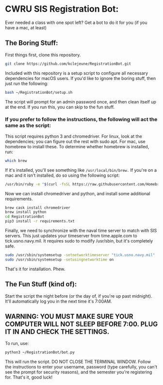 # CWRU SIS Registration Bot:
Ever needed a class with one spot left? Get a bot to do it for you (if you have a mac, at least)

## The Boring Stuff:
First things first, clone this repository.  
```bash
git clone https://github.com/kclejeune/RegistrationBot.git
```
Included with this repository is a setup script to configure all necessary dependencies for macOS users.  If you'd like to ignore the boring stuff, then just run the following:
```bash
bash ~/RegistrationBot/setup.sh
```
The script will prompt for an admin password once, and then clean itself up at the end. If you run this, you can skip to the fun stuff.
### If you prefer to follow the instructions, the following will act the same as the script:
This script requires python 3 and chromedriver. For linux, look at the dependencies; you can figure out the rest with sudo apt. For mac, use homebrew to install these. 
To determine whether homebrew is installed, run:
```bash
which brew
```
If it's installed, you'll see something like `/usr/local/bin/brew.`
If you're on a mac and it isn't installed, do so using the following script:
```bash
/usr/bin/ruby -e "$(curl -fsSL https://raw.githubusercontent.com/Homebrew/install/master/install)"
```
Now we can install chromedriver and python, and install some additional requirements.
```bash
brew cask install chromedriver
brew install python
cd RegistrationBot
pip3 install -r requirements.txt
```
Finally, we need to synchronize with the naval time server to match with SIS servers.  This just updates your timeserver from time.apple.com to tick.usno.navy.mil. It requires sudo to modify /usr/sbin, but it's completely safe.
```bash
sudo /usr/sbin/systemsetup -setnetworktimeserver "tick.usno.navy.mil"
sudo /usr/sbin/systemsetup -setusingnetworktime on
```
That's it for installation.  Phew.
## The Fun Stuff (kind of):
Start the script the night before (or the day of, if you're up past midnight). It'll automatically log you in the next time it's 7:00AM. 
## WARNING: YOU MUST MAKE SURE YOUR COMPUTER WILL NOT SLEEP BEFORE 7:00.  PLUG IT IN AND CHECK THE SETTINGS.
To run, use:
```bash
python3 ~/RegistrationBot/bot.py
```
This will run the script.  DO NOT CLOSE THE TERMINAL WINDOW. Follow the instructions to enter your username, password (type carefully, you can't see the prompt for security reasons), and the semester you're registering for.
That's it, good luck!
